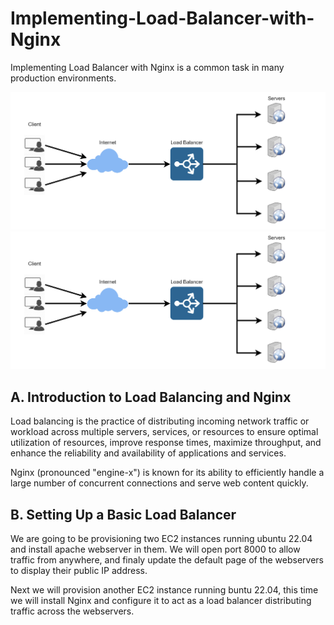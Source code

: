# Implementing-Load-Balancer-with-Nginx
Implementing Load Balancer with Nginx is a common task in many production environments. 

![Introduction](./img/1.png)
![Introduction](./img/2.png)

## A. Introduction to Load Balancing and Nginx
Load balancing is the practice of distributing incoming network traffic or workload across multiple servers, services, or resources to ensure optimal utilization of resources, improve response times, maximize throughput, and enhance the reliability and availability of applications and services.

Nginx (pronounced "engine-x") is known for its ability to efficiently handle a large number of concurrent connections and serve web content quickly.

## B. Setting Up a Basic Load Balancer
We are going to be provisioning two EC2 instances running ubuntu 22.04 and install apache webserver in them. We will open port 8000 to allow traffic from anywhere, and finaly update the default page of the webservers to display their public IP address.

Next we will provision another EC2 instance running buntu 22.04, this time we will install Nginx and configure it to act as a load balancer distributing traffic across the webservers.
